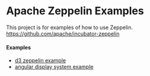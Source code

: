 # Apache Zeppelin Examples
This project is for examples of how to use Zeppelin. https://github.com/apache/incubator-zeppelin

#### Examples

* [d3 zeppelin example](https://github.com/lockwobr/zeppelin-examples/blob/master/d3/d3.md "d3.js")
* [angular display system example](https://github.com/lockwobr/zeppelin-examples/blob/master/angular/angular.md "angular display system")
